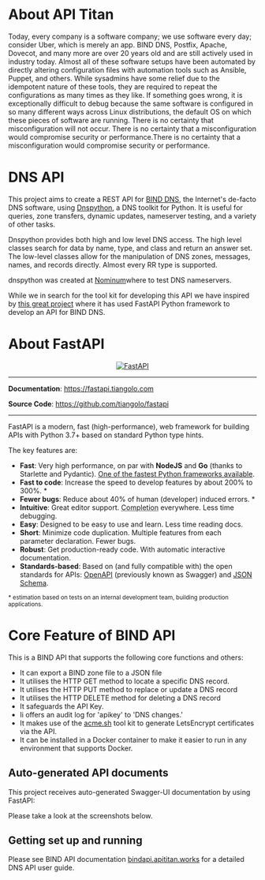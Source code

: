 # About API Titan 

Today, every company is a software company; we use software every day; consider Uber, which is merely an app. BIND DNS, Postfix, Apache, Dovecot, and many more are over 20 years old and are still actively used in industry today. Almost all of these software setups have been automated by directly altering configuration files with automation tools such as Ansible, Puppet, and others. While sysadmins have some relief due to the idempotent nature of these tools, they are required to repeat the configurations as many times as they like. If something goes wrong, it is exceptionally difficult to debug because the same software is configured in so many different ways across Linux distributions, the default OS on which these pieces of software are running. There is no certainty that misconfiguration will not occur. There is no certainty that a misconfiguration would compromise security or performance.There is no certainty that a misconfiguration would compromise security or performance.



# DNS API

This project aims to create a REST API for [BIND DNS](https://www.isc.org/bind/), the Internet's de-facto DNS software, using [Dnspython](https://www.dnspython.org/), a DNS toolkit for Python. It is useful for queries, zone transfers, dynamic updates, nameserver testing, and a variety of other tasks.

Dnspython provides both high and low level DNS access. The high level classes search for data by name, type, and class and return an answer set. The low-level classes allow for the manipulation of DNS zones, messages, names, and records directly. Almost every RR type is supported.

dnspython was created at [Nominum](https://www.nominum.com)where to test DNS nameservers.

While we in search for  the tool kit for developing this API we have inspired by [this great project](https://gitlab.com/jaytuck/bind-rest-api) where it has used FastAPI Python  framework to develop an API for BIND DNS. 

# About FastAPI 

<p align="center">
  <a href="https://fastapi.tiangolo.com"><img src="https://fastapi.tiangolo.com/img/logo-margin/logo-teal.png" alt="FastAPI"></a>
</p>

---

**Documentation**: <a href="https://fastapi.tiangolo.com" target="_blank">https://fastapi.tiangolo.com</a>

**Source Code**: <a href="https://github.com/tiangolo/fastapi" target="_blank">https://github.com/tiangolo/fastapi</a>

---

FastAPI is a modern, fast (high-performance), web framework for building APIs with Python 3.7+ based on standard Python type hints.

The key features are:

* **Fast**: Very high performance, on par with **NodeJS** and **Go** (thanks to Starlette and Pydantic). [One of the fastest Python frameworks available](#performance).
* **Fast to code**: Increase the speed to develop features by about 200% to 300%. *
* **Fewer bugs**: Reduce about 40% of human (developer) induced errors. *
* **Intuitive**: Great editor support. <abbr title="also known as auto-complete, autocompletion, IntelliSense">Completion</abbr> everywhere. Less time debugging.
* **Easy**: Designed to be easy to use and learn. Less time reading docs.
* **Short**: Minimize code duplication. Multiple features from each parameter declaration. Fewer bugs.
* **Robust**: Get production-ready code. With automatic interactive documentation.
* **Standards-based**: Based on (and fully compatible with) the open standards for APIs: <a href="https://github.com/OAI/OpenAPI-Specification" class="external-link" target="_blank">OpenAPI</a> (previously known as Swagger) and <a href="https://json-schema.org/" class="external-link" target="_blank">JSON Schema</a>.

<small>* estimation based on tests on an internal development team, building production applications.</small>

# Core Feature of BIND API

This is a BIND API that supports the following core functions and others:

* It can  export a BIND  zone file to a JSON  file
* It utilises the HTTP GET method to locate a specific DNS record.
* It utilises the HTTP PUT  method to replace or update a DNS record
* It utilises the HTTP DELETE method for deleting a DNS record
* It safeguards the API Key. 
* Ii offers an audit log for 'apikey' to 'DNS changes.'
* It makes use of the [acme.sh](https://acme.sh) tool kit to generate LetsEncrypt certificates via the API.
* It can be installed in a Docker container to make it easier to run in any environment that supports Docker.

## Auto-generated API documents

This project receives auto-generated Swagger-UI documentation by using FastAPI: 

Please take a look at the screenshots below.

## Getting set up and running

Please see BIND API documentation [bindapi.apititan.works](https://bindapi.apititan.works) for a detailed DNS API user guide.

